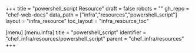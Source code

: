 +++
title = "powershell_script Resource"
draft = false
robots = ""
gh_repo = "chef-web-docs"
data_path = ["infra","resources","powershell_script"]
layout = "infra_resource"
toc_layout = "infra_resource_toc"

[menu]
  [menu.infra]
    title = "powershell_script"
    identifier = "chef_infra/resources/powershell_script"
    parent = "chef_infra/resources"
+++

<!-- The contents of this page are automatically generated from the powershell_script.yaml file in the data/infra/resources directory. -->
<!-- To suggest a change, edit the https://github.com/chef/chef/blob/main/lib/chef/resource/powershell_script.rb file and submit a pull request to the https://github.com/chef/chef repository. -->
<!-- markdownlint-disable-file -->
